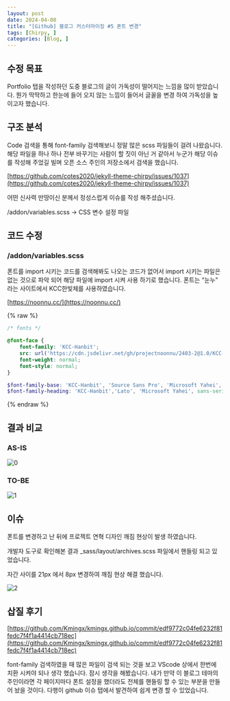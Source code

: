 ```yaml
---
layout: post
date: 2024-04-08
title: "[Github] 블로그 커스터마이징 #5 폰트 변경"
tags: [Chirpy, ]
categories: [Blog, ]
---
```

## 수정 목표


Portfolio 탭을 작성하던 도중 블로그의 글이 가독성이 떨어지는 느낌을 많이 받았습니다.
뭔가 딱딱하고 한눈에 들어 오지 않는 느낌이 들어서 글꼴을 변경 하여 가독성을 높이고자 했습니다.


## 구조 분석


Code 검색을 통해 font-family 검색해보니 정말 많은 scss 파일들이 걸려 나왔습니다.
해당 파일을 하나 하나 전부 바꾸기는 사람이 할 짓이 아닌 거 같아서 누군가 해당 이슈를 작성해 주었길 빌며 오픈 소스 주인의 저장소에서 검색을 했습니다.  


[https://github.com/cotes2020/jekyll-theme-chirpy/issues/1037](https://github.com/cotes2020/jekyll-theme-chirpy/issues/1037)


어떤 신사력 만땅이신 분께서 정성스럽게 이슈를 작성 해주셨습니다. 



/addon/variables.scss → CSS 변수 설정 파일 


## 코드 수정


### /addon/variables.scss


폰트를 import 시키는 코드를 검색해봐도 나오는 코드가 없어서 import 시키는 파일은 없는 것으로 파악 되어 해당 파일에 import 시켜 사용 하기로 했습니다.
폰트는 “눈누” 라는 사이트에서  KCC한빛체를 사용하였습니다.


[https://noonnu.cc/](https://noonnu.cc/)


{% raw %}
```scss
/* fonts */

@font-face {
    font-family: 'KCC-Hanbit';
    src: url('https://cdn.jsdelivr.net/gh/projectnoonnu/2403-2@1.0/KCC-Hanbit.woff2') format('woff2');
    font-weight: normal;
    font-style: normal;
}

$font-family-base: 'KCC-Hanbit', 'Source Sans Pro', 'Microsoft Yahei', sans-serif !default;
$font-family-heading: 'KCC-Hanbit','Lato', 'Microsoft Yahei', sans-serif !default;

```
{% endraw %}


## 결과 비교


### AS-IS


![0](/assets/img/2024-04-08-[Github]-블로그-커스터마이징-#5-폰트-변경.md/0.png)


### TO-BE


![1](/assets/img/2024-04-08-[Github]-블로그-커스터마이징-#5-폰트-변경.md/1.png)


## 이슈


폰트를 변경하고 난 뒤에 프로젝트 연혁 디자인 깨짐 현상이 발생 하였습니다.


개발자 도구로 확인해본 결과 _sass/layout/archives.scss 파일에서 핸들링 되고 있었습니다.


자간 사이를 21px 에서 8px 변경하여 깨짐 현상 해결 했습니다.


![2](/assets/img/2024-04-08-[Github]-블로그-커스터마이징-#5-폰트-변경.md/2.png)


## 삽질 후기


[https://github.com/Kmingx/kmingx.github.io/commit/edf9772c04fe6232f81fedc7f4f1a4414cb718ec](https://github.com/Kmingx/kmingx.github.io/commit/edf9772c04fe6232f81fedc7f4f1a4414cb718ec)


font-family 검색하였을 때 많은 파일이 검색 되는 것을 보고 VScode 상에서 한번에 치환 시켜야 되나 생각 했습니다. 잠시 생각을 해봤습니다. 내가 만약 이 블로그 테마의 주인이라면 각 페이지마다 폰트 설정을 했더라도 전체를 핸들링 할 수 있는 부분을 만들어 놨을 것이다.
다행이 github 이슈 탭에서 발견하여 쉽게 변경 할 수 있었습니다.

